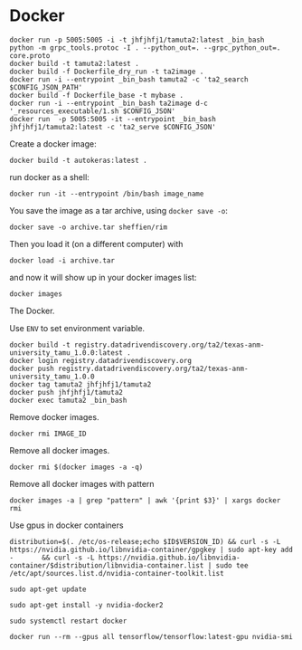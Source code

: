 # Docker

```
docker run -p 5005:5005 -i -t jhfjhfj1/tamuta2:latest _bin_bash
python -m grpc_tools.protoc -I . --python_out=. --grpc_python_out=. core.proto
docker build -t tamuta2:latest .
docker build -f Dockerfile_dry_run -t ta2image .
docker run -i --entrypoint _bin_bash tamuta2 -c 'ta2_search $CONFIG_JSON_PATH'
docker build -f Dockerfile_base -t mybase .
docker run -i --entrypoint _bin_bash ta2image d-c '_resources_executable/1.sh $CONFIG_JSON'
docker run  -p 5005:5005 -it --entrypoint _bin_bash jhfjhfj1/tamuta2:latest -c 'ta2_serve $CONFIG_JSON'
```

Create a docker image:
```
docker build -t autokeras:latest .
```

run docker as a shell:
```
docker run -it --entrypoint /bin/bash image_name
```

You save the image as a tar archive, using `docker save -o`:

```
docker save -o archive.tar sheffien/rim
```

Then you load it (on a different computer) with

```
docker load -i archive.tar
```

and now it will show up in your docker images list:

`docker images`

The Docker.

Use `ENV` to set environment variable.
```
docker build -t registry.datadrivendiscovery.org/ta2/texas-anm-university_tamu_1.0.0:latest .
docker login registry.datadrivendiscovery.org
docker push registry.datadrivendiscovery.org/ta2/texas-anm-university_tamu_1.0.0
docker tag tamuta2 jhfjhfj1/tamuta2
docker push jhfjhfj1/tamuta2
docker exec tamuta2 _bin_bash
```

Remove docker images.

```
docker rmi IMAGE_ID
```

Remove all docker images.

```
docker rmi $(docker images -a -q)
```

Remove all docker images with pattern

```
docker images -a | grep "pattern" | awk '{print $3}' | xargs docker rmi
```

Use gpus in docker containers

```
distribution=$(. /etc/os-release;echo $ID$VERSION_ID) && curl -s -L https://nvidia.github.io/libnvidia-container/gpgkey | sudo apt-key add -       && curl -s -L https://nvidia.github.io/libnvidia-container/$distribution/libnvidia-container.list | sudo tee /etc/apt/sources.list.d/nvidia-container-toolkit.list

sudo apt-get update

sudo apt-get install -y nvidia-docker2

sudo systemctl restart docker

docker run --rm --gpus all tensorflow/tensorflow:latest-gpu nvidia-smi
```
